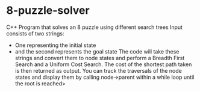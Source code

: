 # 8-puzzle-solver
C++ Program that solves an 8 puzzle using different search trees
Input consists of two strings:
 - One representing the initial state
 - and the second represents the goal state
The code will take these strings and convert them to node states and perform a Breadth First Search and a Uniform Cost Search. The cost of the shortest path taken is then returned as output. You can track the traversals of the node states and display them by calling node->parent within a while loop until the root is reached> 
